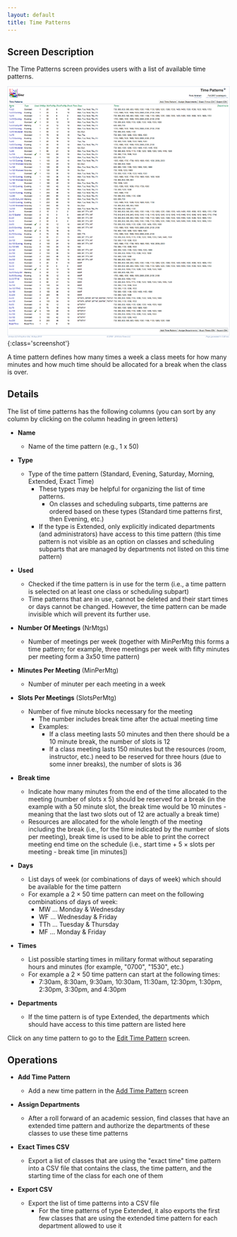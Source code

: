 ```yaml
---
layout: default
title: Time Patterns
---
```



## Screen Description

The Time Patterns screen provides users with a list of available time patterns.

![Time Patterns](images/time-patterns-1.png){:class='screenshot'}

A time pattern defines how many times a week a class meets for how many minutes and how much time should be allocated for a break when the class is over.

## Details

The list of time patterns has the following columns (you can sort by any column by clicking on the column heading in green letters)

* **Name**
	* Name of the time pattern (e.g., 1 x 50)

* **Type**
	* Type of the time pattern (Standard, Evening, Saturday, Morning, Extended, Exact Time)
		* These types may be helpful for organizing the list of time patterns.
			* On classes and scheduling subparts, time patterns are ordered based on these types (Standard time patterns first, then Evening, etc.)
		* If the type is Extended, only explicitly indicated departments (and administrators) have access to this time pattern (this time pattern is not visible as an option on classes and scheduling subparts that are managed by departments not listed on this time pattern)

* **Used**
	* Checked if the time pattern is in use for the term (i.e., a time pattern is selected on at least one class or scheduling subpart)
	* Time patterns that are in use, cannot be deleted and their start times or days cannot be changed. However, the time pattern can be made invisible which will prevent its further use.

* **Number Of Meetings** (NrMtgs)
	* Number of meetings per week (together with MinPerMtg this forms a time pattern; for example, three meetings per week with fifty minutes per meeting form a 3x50 time pattern)

* **Minutes Per Meeting** (MinPerMtg)
	* Number of minuter per each meeting in a week

* **Slots Per Meetings** (SlotsPerMtg)
	* Number of five minute blocks necessary for the meeting
		* The number includes break time after the actual meeting time
		* Examples:
			* If a class meeting lasts 50 minutes and then there should be a 10 minute break, the number of slots is 12
			* If a class meeting lasts 150 minutes but the resources (room, instructor, etc.) need to be reserved for three hours (due to some inner breaks), the number of slots is 36

* **Break time**
	* Indicate how many minutes from the end of the time allocated to the meeting (number of slots x 5) should be reserved for a break (in the example with a 50 minute slot, the break time would be 10 minutes - meaning that the last two slots out of 12 are actually a break time)
	* Resources are allocated for the whole length of the meeting including the break (i.e., for the time indicated by the number of slots per meeting), break time is used to be able to print the correct meeting end time on the schedule (i.e., start time + 5 × slots per meeting - break time [in minutes])

* **Days**
	* List days of week (or combinations of days of week) which should be available for the time pattern
	* For example a 2 × 50 time pattern can meet on the following combinations of days of week:
		* MW ... Monday & Wednesday
		* WF ... Wednesday & Friday
		* TTh ... Tuesday & Thursday
		* MF ... Monday & Friday

* **Times**
	* List possible starting times in military format without separating hours and minutes (for example, "0700", "1530", etc.)
	* For example a 2 × 50 time pattern can start at the following times:
		* 7:30am, 8:30am, 9:30am, 10:30am, 11:30am, 12:30pm, 1:30pm, 2:30pm, 3:30pm, and 4:30pm

* **Departments**
	* If the time pattern is of type Extended, the departments which should have access to this time pattern are listed here

Click on any time pattern to go to the [Edit Time Pattern](edit-time-pattern) screen.

## Operations

* **Add Time Pattern**
	* Add a new time pattern in the [Add Time Pattern](add-time-pattern) screen

* **Assign Departments**
	* After a roll forward of an academic session, find classes that have an extended time pattern and authorize the departments of these classes to use these time patterns

* **Exact Times CSV**
	* Export a list of classes that are using the "exact time" time pattern into a CSV file that contains the class, the time pattern, and the starting time of the class for each one of them

* **Export CSV**
	* Export the list of time patterns into a CSV file
		* For the time patterns of type Extended, it also exports the first few classes that are using the extended time pattern for each department allowed to use it
